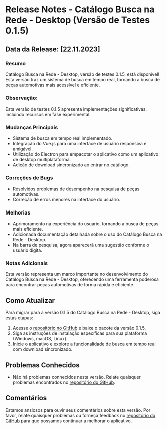 # Release Notes - Catálogo Busca na Rede - Desktop (Versão de Testes 0.1.5)

## Data da Release: [22.11.2023]

### Resumo
Catálogo Busca na Rede - Desktop, versão de testes 0.1.5, está disponível! Esta versão traz um sistema de busca em tempo real, tornando a busca de peças automotivas mais acessível e eficiente.

### Observação:
Esta versão de testes 0.1.5 apresenta implementações significativas, incluindo recursos em fase experimental.

### Mudanças Principais
- Sistema de busca em tempo real implementado.
- Integração do Vue.js para uma interface de usuário responsiva e amigável.
- Utilização do Electron para empacotar o aplicativo como um aplicativo de desktop multiplataforma.
- Adição de download sincronizado ao entrar no catálogo.

### Correções de Bugs
- Resolvidos problemas de desempenho na pesquisa de peças automotivas.
- Correção de erros menores na interface do usuário.

### Melhorias
- Aprimoramento na experiência do usuário, tornando a busca de peças mais eficiente.
- Adicionada documentação detalhada sobre o uso do Catálogo Busca na Rede - Desktop.
- Na barra de pesquisa, agora aparecerá uma sugestão conforme o usuário digita.

### Notas Adicionais
Esta versão representa um marco importante no desenvolvimento do Catálogo Busca na Rede - Desktop, oferecendo uma ferramenta poderosa para encontrar peças automotivas de forma rápida e eficiente.

## Como Atualizar
Para migrar para a versão 0.1.5 do Catálogo Busca na Rede - Desktop, siga estas etapas:

1. Acesse o [repositório no GitHub](URL) e baixe o pacote da versão 0.1.5.
2. Siga as instruções de instalação específicas para sua plataforma (Windows, macOS, Linux).
3. Inicie o aplicativo e explore a funcionalidade de busca em tempo real com download sincronizado.

## Problemas Conhecidos
- Não há problemas conhecidos nesta versão. Relate quaisquer problemas encontrados no [repositório do GitHub](URL).

## Comentários
Estamos ansiosos para ouvir seus comentários sobre esta versão. Por favor, relate quaisquer problemas ou forneça feedback no [repositório do GitHub](URL) para que possamos continuar a melhorar o aplicativo.
